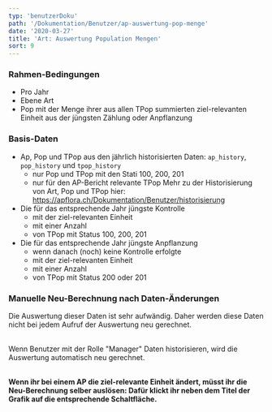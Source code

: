 ```yaml
---
typ: 'benutzerDoku'
path: '/Dokumentation/Benutzer/ap-auswertung-pop-menge'
date: '2020-03-27'
title: 'Art: Auswertung Population Mengen'
sort: 9
---
```


### Rahmen-Bedingungen

- Pro Jahr
- Ebene Art
- Pop mit der Menge ihrer aus allen TPop summierten ziel-relevanten Einheit aus der jüngsten Zählung oder Anpflanzung

### Basis-Daten

- Ap, Pop und TPop aus den jährlich historisierten Daten: `ap_history`, `pop_history` und `tpop_history`
  - nur Pop und TPop mit den Stati 100, 200, 201
  - nur für den AP-Bericht relevante TPop
    Mehr zu der Historisierung von Art, Pop und TPop hier: https://apflora.ch/Dokumentation/Benutzer/historisierung
- Die für das entsprechende Jahr jüngste Kontrolle
  - mit der ziel-relevanten Einheit
  - mit einer Anzahl
  - von TPop mit Status 100, 200, 201
- Die für das entsprechende Jahr jüngste Anpflanzung
  - wenn danach (noch) keine Kontrolle erfolgte
  - mit der ziel-relevanten Einheit
  - mit einer Anzahl
  - von TPop mit Status 200 oder 201

### Manuelle Neu-Berechnung nach Daten-Änderungen

Die Auswertung dieser Daten ist sehr aufwändig. Daher werden diese Daten nicht bei jedem Aufruf der Auswertung neu gerechnet.<br/><br/>

Wenn Benutzer mit der Rolle "Manager" Daten historisieren, wird die Auswertung automatisch neu gerechnet.<br/><br/>

**Wenn ihr bei einem AP die ziel-relevante Einheit ändert, müsst ihr die Neu-Berechnung selber auslösen: Dafür klickt ihr neben dem Titel der Grafik auf die entsprechende Schaltfläche.**
